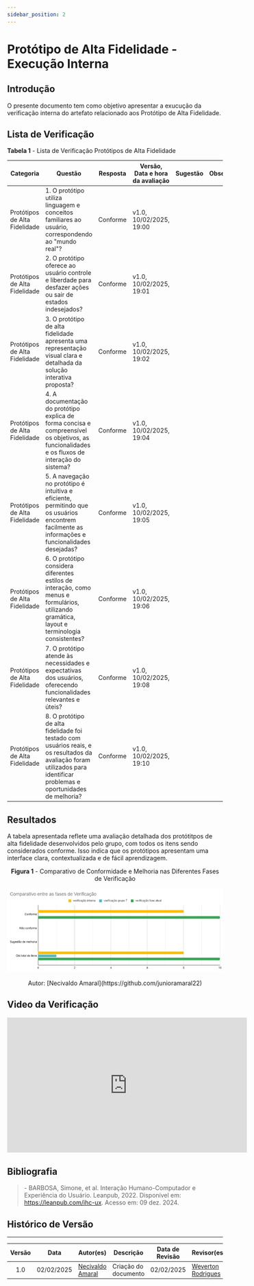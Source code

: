 ```yaml
---
sidebar_position: 2
---
```


# Protótipo de Alta Fidelidade - Execução Interna

## Introdução

O presente documento tem como objetivo apresentar a exucução da verificação interna do artefato relacionado aos Protótipo de Alta Fidelidade.


## Lista de Verificação

<p style={{ textAlign: 'center', fontSize: '18px' }}><b>Tabela 1</b> - Lista de Verificação Protótipos de Alta Fidelidade</p>

| Categoria        | Questão                                                                                  | Resposta | Versão, Data e hora da avaliação | Sugestão | Observação |
|------------------|------------------------------------------------------------------------------------------|----------|----------------------------------|----------|------------|
| Protótipos de Alta Fidelidade | 1. O protótipo utiliza linguagem e conceitos familiares ao usuário, correspondendo ao "mundo real"? | Conforme      |v1.0, 10/02/2025, 19:00 |          |            |
| Protótipos de Alta Fidelidade | 2. O protótipo oferece ao usuário controle e liberdade para desfazer ações ou sair de estados indesejados? | Conforme      | v1.0, 10/02/2025, 19:01 |          |            |
| Protótipos de Alta Fidelidade | 3. O protótipo de alta fidelidade apresenta uma representação visual clara e detalhada da solução interativa proposta? | Conforme      | v1.0, 10/02/2025, 19:02 |          |            |
| Protótipos de Alta Fidelidade | 4. A documentação do protótipo explica de forma concisa e compreensível os objetivos, as funcionalidades e os fluxos de interação do sistema?| Conforme      | v1.0, 10/02/2025, 19:04  |          |            |
| Protótipos de Alta Fidelidade | 5. A navegação no protótipo é intuitiva e eficiente, permitindo que os usuários encontrem facilmente as informações e funcionalidades desejadas? | Conforme      | v1.0, 10/02/2025, 19:05|          |            |
| Protótipos de Alta Fidelidade | 6. O protótipo considera diferentes estilos de interação, como menus e formulários, utilizando gramática, layout e terminologia consistentes? | Conforme      | v1.0, 10/02/2025, 19:06  |          |            |
| Protótipos de Alta Fidelidade | 7. O protótipo atende às necessidades e expectativas dos usuários, oferecendo funcionalidades relevantes e úteis? | Conforme      |v1.0, 10/02/2025, 19:08  |          |            |
| Protótipos de Alta Fidelidade | 8. O protótipo de alta fidelidade foi testado com usuários reais, e os resultados da avaliação foram utilizados para identificar problemas e oportunidades de melhoria? | Conforme      | v1.0, 10/02/2025, 19:10  |          |            |


## Resultados

A tabela apresentada reflete uma avaliação detalhada dos protótitpos de alta fidelidade desenvolvidos pelo grupo, com todos os itens sendo considerados conforme. Isso indica que os protótipos apresentam uma interface clara, contextualizada e de fácil aprendizagem.

<center>
<p style={{ textAlign: 'center', fontSize: '18px' }}><b>Figura 1</b> - Comparativo de Conformidade e Melhoria nas Diferentes Fases de Verificação</p>

![tabela de comparativo](../../assets/altaInterna.png)

<p style={{ textAlign: 'center', fontSize: '17px' }}>Autor: [Necivaldo Amaral](https://github.com/junioramaral22)</p>

</center>


## Video da Verificação 
<center>
<iframe width="560" height="315" src="https://www.youtube.com/embed/qyN-BQfu_ZQ?si=m-oND_NGOyIrqizU" title="YouTube video player" frameborder="0" allow="accelerometer; autoplay; clipboard-write; encrypted-media; gyroscope; picture-in-picture; web-share" referrerpolicy="strict-origin-when-cross-origin" allowfullscreen></iframe>

</center>

## Bibliografia

> \- BARBOSA, Simone, et al. Interação Humano-Computador e Experiência do Usuário. Leanpub, 2022. Disponível em: https://leanpub.com/ihc-ux. Acesso em: 09 dez. 2024.

## Histórico de Versão
---
| Versão | Data | Autor(es) | Descrição | Data de Revisão | Revisor(es) |
|:---:|:---:|---|---|:---:|---|
| 1.0 | 02/02/2025 | [Necivaldo Amaral](https://github.com/junioramaral22) | Criação do documento | 02/02/2025 |[Weverton Rodrigues](https://github.com/vevetin)|